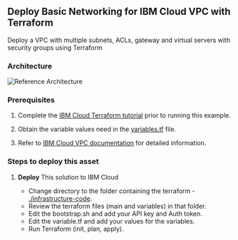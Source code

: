 ## Deploy Basic Networking for IBM Cloud VPC with Terraform

Deploy a VPC with multiple subnets, ACLs, gateway and virtual servers with security groups using Terraform


### Architecture

![Reference Architecture](./imgs/architecture.png)


### Prerequisites

1. Complete the [IBM Cloud Terraform tutorial](https://www.ibm.com/cloud/garage/tutorials/public-cloud-infrastructure) prior to running this example. 

2. Obtain the variable values need in the [variables.tf](./infrastructure_code/network.tf) file.

3. Refer to [IBM Cloud VPC documentation](https://cloud.ibm.com/docs/vpc?topic=vpc-getting-started) for detailed information. 


### Steps to deploy this asset

<!---
1. **Build**  the IBM Cloud Terraform docker container using the steps in the tutorial noted above.
   - Log into the Docker container.
   - Clone this repository.
     \$ git clone https://github.com/ibm-cloud-architecture/refasset-public-VPC-basic-networking
-->

1. **Deploy** This solution to IBM Cloud

   - Change directory to the folder containing the terraform - [./infrastructure-code](./infrastructure-code).
   - Review the terraform files (main and variables) in that folder.
   - Edit the bootstrap.sh and add your API key and Auth token.
   - Edit the variable.tf and add your values for the variables.
   - Run Terraform (init, plan, apply).

<!---
2. **Test** the deployment
   - To test the deployment, you can [use these steps](https://github.com/ibm-cloud-architecture/tutorial-vpc-3tier-networking/blob/master/WebApp.md) to install and run a 3-tier application. 
-->
